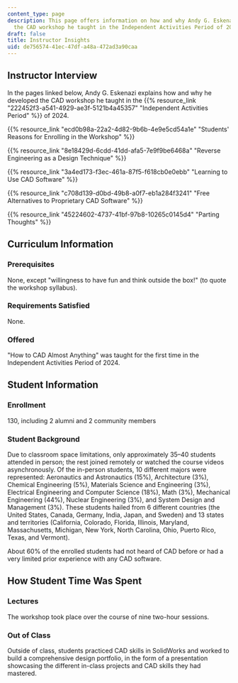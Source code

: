 ```yaml
---
content_type: page
description: This page offers information on how and why Andy G. Eskenazi developed
  the CAD workshop he taught in the Independent Activities Period of 2024.
draft: false
title: Instructor Insights
uid: de756574-41ec-47df-a48a-472ad3a90caa
---
```

## Instructor Interview

In the pages linked below, Andy G. Eskenazi explains how and why he developed the CAD workshop he taught in the {{% resource_link "222452f3-a541-4929-ae3f-5121b4a45357" "Independent Activities Period" %}} of 2024.

{{% resource_link "ecd0b98a-22a2-4d82-9b6b-4e9e5cd54a1e" "Students' Reasons for Enrolling in the Workshop" %}}

{{% resource_link "8e18429d-6cdd-41dd-afa5-7e9f9be6468a" "Reverse Engineering as a Design Technique" %}}

{{% resource_link "3a4ed173-f3ec-461a-87f5-f618cb0e0ebb" "Learning to Use CAD Software" %}}

{{% resource_link "c708d139-d0bd-49b8-a0f7-eb1a284f3241" "Free Alternatives to Proprietary CAD Software" %}}

{{% resource_link "45224602-4737-41bf-97b8-10265c0145d4" "Parting Thoughts" %}}

## Curriculum Information

### Prerequisites

None, except "willingness to have fun and think outside the box!" (to quote the workshop syllabus).

### Requirements Satisfied

None.

### Offered

"How to CAD Almost Anything" was taught for the first time in the Independent Activities Period of 2024.

## Student Information

### Enrollment

130, including 2 alumni and 2 community members

### Student Background

Due to classroom space limitations, only approximately 35–40 students attended in person; the rest joined remotely or watched the course videos asynchronously. Of the in-person students, 10 different majors were represented: Aeronautics and Astronautics (15%), Architecture (3%), Chemical Engineering (5%), Materials Science and Engineering (3%), Electrical Engineering and Computer Science (18%), Math (3%), Mechanical Engineering (44%), Nuclear Engineering (3%), and System Design and Management (3%). These students hailed from 6 different countries (the United States, Canada, Germany, India, Japan, and Sweden) and 13 states and territories (California, Colorado, Florida, Illinois, Maryland, Massachusetts, Michigan, New York, North Carolina, Ohio, Puerto Rico, Texas, and Vermont).

About 60% of the enrolled students had not heard of CAD before or had a very limited prior experience with any CAD software.

## How Student Time Was Spent

### Lectures

The workshop took place over the course of nine two-hour sessions.

### Out of Class

Outside of class, students practiced CAD skills in SolidWorks and worked to build a comprehensive design portfolio, in the form of a presentation showcasing the different in-class projects and CAD skills they had mastered.